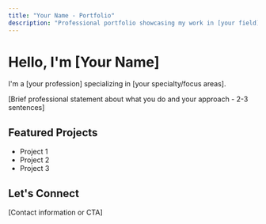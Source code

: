 ```yaml
---
title: "Your Name - Portfolio"
description: "Professional portfolio showcasing my work in [your field]"
---
```


# Hello, I'm [Your Name]

I'm a [your profession] specializing in [your specialty/focus areas].

[Brief professional statement about what you do and your approach - 2-3 sentences]

## Featured Projects

- Project 1
- Project 2
- Project 3

## Let's Connect

[Contact information or CTA]
